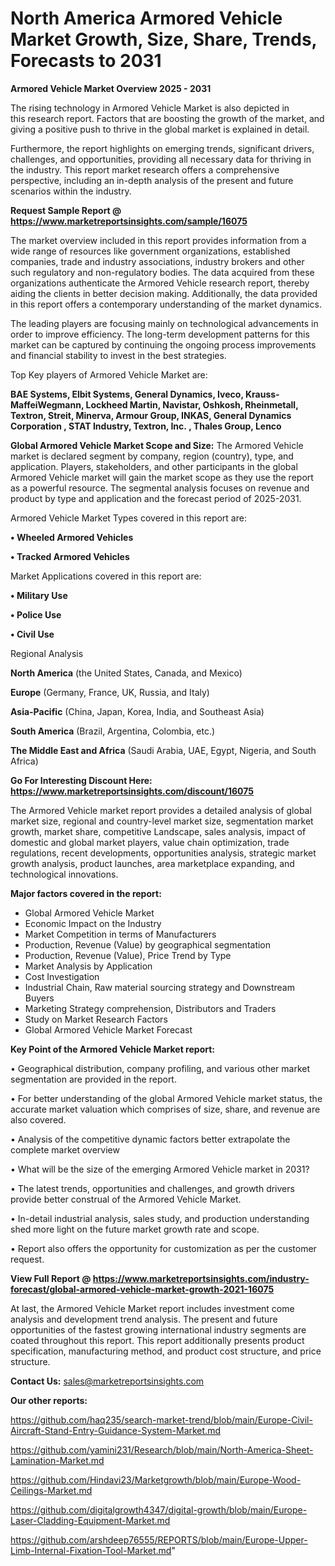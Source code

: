 # North America Armored Vehicle Market Growth, Size, Share, Trends, Forecasts to 2031

<Strong> Armored Vehicle Market Overview 2025 - 2031</strong>

The rising technology in Armored Vehicle Market is also depicted in this research report. Factors that are boosting the growth of the market, and giving a positive push to thrive in the global market is explained in detail.

Furthermore, the report highlights on emerging trends, significant drivers, challenges, and opportunities, providing all necessary data for thriving in the industry. This report market research offers a comprehensive perspective, including an in-depth analysis of the present and future scenarios within the industry.

<strong>Request Sample Report @ <a href=https://www.marketreportsinsights.com/sample/16075>https://www.marketreportsinsights.com/sample/16075</a></strong>

The market overview included in this report provides information from a wide range of resources like government organizations, established companies, trade and industry associations, industry brokers and other such regulatory and non-regulatory bodies. The data acquired from these organizations authenticate the Armored Vehicle research report, thereby aiding the clients in better decision making. Additionally, the data provided in this report offers a contemporary understanding of the market dynamics.

The leading players are focusing mainly on technological advancements in order to improve efficiency. The long-term development patterns for this market can be captured by continuing the ongoing process improvements and financial stability to invest in the best strategies.

Top Key players of Armored Vehicle Market are:

<strong>BAE Systems, Elbit Systems, General Dynamics, Iveco, Krauss-MaffeiWegmann, Lockheed Martin, Navistar, Oshkosh, Rheinmetall, Textron, Streit, Minerva, Armour Group, INKAS, General Dynamics Corporation , STAT Industry, Textron, Inc. , Thales Group, Lenco</strong>

<strong><b>Global Armored Vehicle Market Scope and Size:</b></strong>
The Armored Vehicle market is declared segment by company, region (country), type, and application. Players, stakeholders, and other participants in the global Armored Vehicle market will gain the market scope as they use the report as a powerful resource. The segmental analysis focuses on revenue and product by type and application and the forecast period of 2025-2031.

Armored Vehicle Market Types covered in this report are:

<strong>• Wheeled Armored Vehicles

• Tracked Armored Vehicles</strong>

Market Applications covered in this report are:

<strong>• Military Use

• Police Use

• Civil Use</strong> 

Regional Analysis

<strong>North America</strong> (the United States, Canada, and Mexico)

<strong>Europe</strong> (Germany, France, UK, Russia, and Italy)

<strong>Asia-Pacific</strong> (China, Japan, Korea, India, and Southeast Asia)

<strong>South America</strong> (Brazil, Argentina, Colombia, etc.)

<strong>The Middle East and Africa</strong> (Saudi Arabia, UAE, Egypt, Nigeria, and South Africa)

<strong>Go For Interesting Discount Here: <a href=https://www.marketreportsinsights.com/discount/16075>https://www.marketreportsinsights.com/discount/16075</a></strong>

The Armored Vehicle market report provides a detailed analysis of global market size, regional and country-level market size, segmentation market growth, market share, competitive Landscape, sales analysis, impact of domestic and global market players, value chain optimization, trade regulations, recent developments, opportunities analysis, strategic market growth analysis, product launches, area marketplace expanding, and technological innovations.

<strong><b>Major factors covered in the report:</b></strong>
<ul>
  <li>Global Armored Vehicle Market </li>
  <li>Economic Impact on the Industry</li>
  <li>Market Competition in terms of Manufacturers</li>
  <li>Production, Revenue (Value) by geographical segmentation</li>
  <li>Production, Revenue (Value), Price Trend by Type</li>
  <li>Market Analysis by Application</li>
  <li>Cost Investigation</li>
  <li>Industrial Chain, Raw material sourcing strategy and Downstream Buyers</li>
  <li>Marketing Strategy comprehension, Distributors and Traders</li>
  <li>Study on Market Research Factors</li>
  <li>Global Armored Vehicle Market Forecast</li>
</ul>

<strong><b>Key Point of the Armored Vehicle Market report:</b></strong>

• Geographical distribution, company profiling, and various other market segmentation are provided in the report.

• For better understanding of the global Armored Vehicle market status, the accurate market valuation which comprises of size, share, and revenue are also covered.

• Analysis of the competitive dynamic factors better extrapolate the complete market overview

• What will be the size of the emerging Armored Vehicle market in 2031?

• The latest trends, opportunities and challenges, and growth drivers provide better construal of the Armored Vehicle Market.

• In-detail industrial analysis, sales study, and production understanding shed more light on the future market growth rate and scope.

• Report also offers the opportunity for customization as per the customer request.

<strong><b>View Full Report @ <a href=https://www.marketreportsinsights.com/industry-forecast/global-armored-vehicle-market-growth-2021-16075>https://www.marketreportsinsights.com/industry-forecast/global-armored-vehicle-market-growth-2021-16075</a></b></strong>


At last, the Armored Vehicle Market report includes investment come analysis and development trend analysis. The present and future opportunities of the fastest growing international industry segments are coated throughout this report. This report additionally presents product specification, manufacturing method, and product cost structure, and price structure.

<strong>Contact Us:</strong>
sales@marketreportsinsights.com

<strong>Our other reports:</strong>

<a href=https://github.com/haq235/search-market-trend/blob/main/Europe-Civil-Aircraft-Stand-Entry-Guidance-System-Market.md>https://github.com/haq235/search-market-trend/blob/main/Europe-Civil-Aircraft-Stand-Entry-Guidance-System-Market.md</a>

<a href=https://github.com/yamini231/Research/blob/main/North-America-Sheet-Lamination-Market.md>https://github.com/yamini231/Research/blob/main/North-America-Sheet-Lamination-Market.md</a>

<a href=https://github.com/Hindavi23/Marketgrowth/blob/main/Europe-Wood-Ceilings-Market.md>https://github.com/Hindavi23/Marketgrowth/blob/main/Europe-Wood-Ceilings-Market.md</a>

<a href=https://github.com/digitalgrowth4347/digital-growth/blob/main/Europe-Laser-Cladding-Equipment-Market.md>https://github.com/digitalgrowth4347/digital-growth/blob/main/Europe-Laser-Cladding-Equipment-Market.md</a>

<a href=https://github.com/arshdeep76555/REPORTS/blob/main/Europe-Upper-Limb-Internal-Fixation-Tool-Market.md>https://github.com/arshdeep76555/REPORTS/blob/main/Europe-Upper-Limb-Internal-Fixation-Tool-Market.md</a>"
